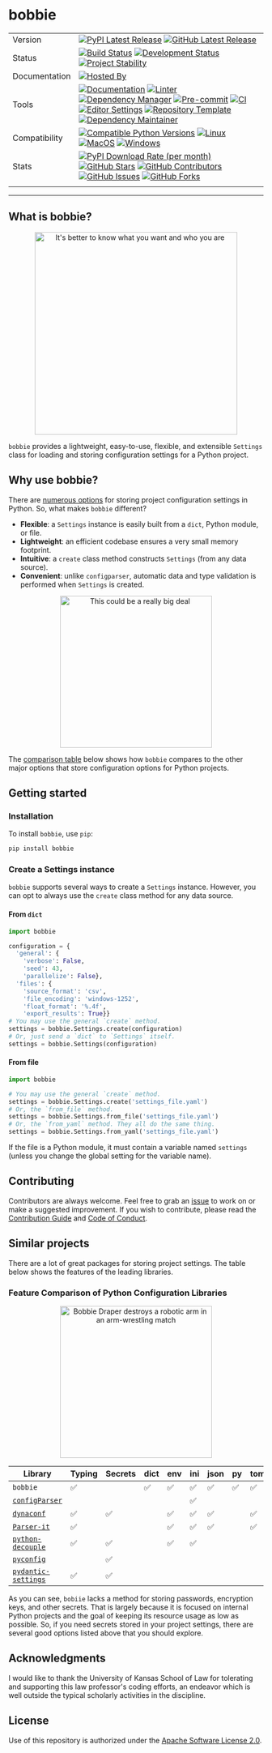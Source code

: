 # bobbie

| | |
| --- | --- |
| Version | [![PyPI Latest Release](https://img.shields.io/pypi/v/bobbie.svg?style=for-the-badge&color=steelblue&label=PyPI&logo=PyPI&logoColor=yellow)](https://pypi.org/project/bobbie/) [![GitHub Latest Release](https://img.shields.io/github/v/tag/WithPrecedent/bobbie?style=for-the-badge&color=navy&label=GitHub&logo=github)](https://github.com/WithPrecedent/bobbie/releases)
| Status | [![Build Status](https://img.shields.io/github/actions/workflow/status/WithPrecedent/bobbie/ci.yml?branch=main&style=for-the-badge&color=cadetblue&label=Tests&logo=pytest)](https://github.com/WithPrecedent/bobbie/actions/workflows/ci.yml?query=branch%3Amain) [![Development Status](https://img.shields.io/badge/Development-Active-seagreen?style=for-the-badge&logo=git)](https://www.repostatus.org/#active) [![Project Stability](https://img.shields.io/pypi/status/bobbie?style=for-the-badge&logo=pypi&label=Stability&logoColor=yellow)](https://pypi.org/project/bobbie/)
| Documentation | [![Hosted By](https://img.shields.io/badge/Hosted_by-Github_Pages-blue?style=for-the-badge&color=navy&logo=github)](https://WithPrecedent.github.io/bobbie)
| Tools | [![Documentation](https://img.shields.io/badge/MkDocs-magenta?style=for-the-badge&color=deepskyblue&logo=markdown&labelColor=gray)](https://squidfunk.github.io/mkdocs-material/) [![Linter](https://img.shields.io/endpoint?style=for-the-badge&url=https://raw.githubusercontent.com/charliermarsh/Ruff/main/assets/badge/v2.json)](https://github.com/astral-sh/Ruff) [![Dependency Manager](https://img.shields.io/badge/PDM-mediumpurple?style=for-the-badge&logo=affinity&labelColor=gray)](https://PDM.fming.dev) [![Pre-commit](https://img.shields.io/badge/pre--commit-darkolivegreen?style=for-the-badge&logo=pre-commit&logoColor=white&labelColor=gray)](https://github.com/TezRomacH/python-package-template/blob/master/.pre-commit-config.yaml) [![CI](https://img.shields.io/badge/GitHub_Actions-navy?style=for-the-badge&logo=githubactions&labelColor=gray&logoColor=white)](https://github.com/features/actions) [![Editor Settings](https://img.shields.io/badge/Editor_Config-paleturquoise?style=for-the-badge&logo=editorconfig&labelColor=gray)](https://editorconfig.org/) [![Repository Template](https://img.shields.io/badge/snickerdoodle-bisque?style=for-the-badge&logo=cookiecutter&labelColor=gray)](https://www.github.com/WithPrecedent/bobbie) [![Dependency Maintainer](https://img.shields.io/badge/dependabot-navy?style=for-the-badge&logo=dependabot&logoColor=white&labelColor=gray)](https://github.com/dependabot)
| Compatibility | [![Compatible Python Versions](https://img.shields.io/pypi/pyversions/bobbie?style=for-the-badge&color=steelblue&label=Python&logo=python&logoColor=yellow)](https://pypi.python.org/pypi/bobbie/) [![Linux](https://img.shields.io/badge/Linux-lightseagreen?style=for-the-badge&logo=linux&labelColor=gray&logoColor=white)](https://www.linux.org/) [![MacOS](https://img.shields.io/badge/MacOS-snow?style=for-the-badge&logo=apple&labelColor=gray)](https://www.apple.com/macos/) [![Windows](https://img.shields.io/badge/windows-blue?style=for-the-badge&logo=Windows&labelColor=gray&color=orangered)](https://www.microsoft.com/en-us/windows?r=1)
| Stats | [![PyPI Download Rate (per month)](https://img.shields.io/pypi/dm/bobbie?style=for-the-badge&color=steelblue&label=Downloads%20💾&logo=pypi&logoColor=yellow)](https://pypi.org/project/bobbie) [![GitHub Stars](https://img.shields.io/github/stars/WithPrecedent/bobbie?style=for-the-badge&color=navy&label=Stars%20⭐&logo=github)](https://github.com/WithPrecedent/bobbie/stargazers) [![GitHub Contributors](https://img.shields.io/github/contributors/WithPrecedent/bobbie?style=for-the-badge&color=navy&label=Contributors%20🙋&logo=github)](https://github.com/WithPrecedent/bobbie/graphs/contributors) [![GitHub Issues](https://img.shields.io/github/issues/WithPrecedent/bobbie?style=for-the-badge&color=navy&label=Issues%20📘&logo=github)](https://github.com/WithPrecedent/bobbie/graphs/contributors) [![GitHub Forks](https://img.shields.io/github/forks/WithPrecedent/bobbie?style=for-the-badge&color=navy&label=Forks%20🍴&logo=github)](https://github.com/WithPrecedent/bobbie/forks)
| | |

-----

## What is bobbie?

<p align="center">
<img src="https://media.giphy.com/media/53wQ8r97DCk2gAalDq/giphy.gif" alt="It's better to know what you want and who you are" style="width:400px;"/>
</p>

`bobbie` provides
a lightweight, easy-to-use, flexible, and extensible `Settings` class for loading and
storing configuration settings for a Python project.

## Why use bobbie?

There are [numerous options](#similar-projects) for storing project configuration settings in Python.
So, what makes `bobbie` different?

* **Flexible**: a `Settings` instance is easily built from a `dict`, Python module, or file.
* **Lightweight**: an efficient codebase ensures a very small memory footprint.
* **Intuitive**: a `create` class method constructs `Settings` (from any data source).
* **Convenient**: unlike `configparser`, automatic data and type validation is performed when
  `Settings` is created.

<p align="center">
<img src="https://media.giphy.com/media/ErQfoFJN1YNQroZUcL/giphy.gif" alt="This could be a really big deal" style="width:300px;"/>
</p>

The [comparison table](#feature-comparison-of-python-configuration-libraries)
below shows how `bobbie` compares to the other major options that store
configuration options for Python projects.

## Getting started

### Installation

To install `bobbie`, use `pip`:

```sh
pip install bobbie
```

### Create a Settings instance

`bobbie` supports several ways to create a `Settings` instance. However, you can
opt to always use the `create` class method for any data source.

#### From `dict`

```python
import bobbie

configuration = {
  'general': {
    'verbose': False,
    'seed': 43,
    'parallelize': False},
  'files': {
    'source_format': 'csv',
    'file_encoding': 'windows-1252',
    'float_format': '%.4f',
    'export_results': True}}
# You may use the general `create` method.
settings = bobbie.Settings.create(configuration)
# Or, just send a `dict` to `Settings` itself.
settings = bobbie.Settings(configuration)
```

#### From file

```python
import bobbie

# You may use the general `create` method.
settings = bobbie.Settings.create('settings_file.yaml')
# Or, the `from_file` method.
settings = bobbie.Settings.from_file('settings_file.yaml')
# Or, the `from_yaml` method. They all do the same thing.
settings = bobbie.Settings.from_yaml('settings_file.yaml')
```

If the file is a Python module, it must contain a variable named `settings`
(unless you change the global setting for the variable name).

## Contributing

Contributors are always welcome. Feel free to grab an [issue](https://www.github.com/WithPrecedent/bobbie/issues) to work on or make a suggested improvement. If you wish to contribute, please read the [Contribution Guide](https://www.github.com/WithPrecedent/bobbie/contributing.md) and [Code of Conduct](https://www.github.com/WithPrecedent/bobbie/code_of_conduct.md).

## Similar projects

There are a lot of great packages for storing project settings. The table below
shows the features of the leading libraries.

### Feature Comparison of Python Configuration Libraries

<p align="center">
<img src="https://media.giphy.com/media/l0ExlIJRtK1yr345y/giphy.gif" alt="Bobbie Draper destroys a robotic arm in an arm-wrestling match" style="width:300px;"/>
</p>


| Library | Typing | Secrets | dict | env | ini | json | py | toml | yaml |
| --- | --- | --- | --- | --- | --- | --- | --- | --- | --- |
| `bobbie`| ✅ | | ✅ | ✅ | ✅ | ✅ | ✅ | ✅ | ✅ |
| [`configParser`](https://docs.python.org/3/library/configParser.html) | | | | | ✅ | | | | |
| [`dynaconf`](https://github.com/dynaconf/dynaconf) | ✅ | ✅ | | ✅ | ✅ | ✅ | | ✅ | ✅ |
| [`Parser-it`](https://github.com/naorlivne/Parser_it) | ✅ | | | ✅ | ✅ | ✅ | | ✅ | ✅ |
| [`python-decouple`](https://github.com/HBNetwork/python-decouple) | ✅ | ✅ | | ✅ | ✅ | | | | |
| [`pyconfig`](https://github.com/shakefu/pyconfig) | | ✅ | | | |  | | |  || |
| [`pydantic-settings`](https://docs.pydantic.dev/latest/usage/pydantic_settings/) | ✅ | ✅ | | | | | | | | |

As you can see, `bobiie` lacks a method for storing passwords, encryption keys,
and other secrets. That is largely because it is focused on internal Python
projects and the goal of keeping its resource usage as low as possible. So, if
you need secrets stored in your project settings, there are several good options
listed above that you should explore.

## Acknowledgments

I would like to thank the University of Kansas School of Law for tolerating and
supporting this law professor's coding efforts, an endeavor which is well
outside the typical scholarly activities in the discipline.

## License

Use of this repository is authorized under the [Apache Software License 2.0](https://www.github.com/WithPrecedent/bobbie/blog/main/LICENSE).
